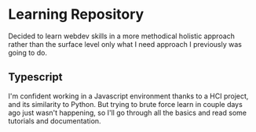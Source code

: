 # Learning Repository
Decided to learn webdev skills in a more methodical holistic approach rather than the surface level only what I need approach I previously was going to do. 

## Typescript
I'm confident working in a Javascript environment thanks to a HCI project, and its similarity to Python. But trying to brute force learn in couple days ago just wasn't happening, so I'll go through all the basics and read some tutorials and documentation.




